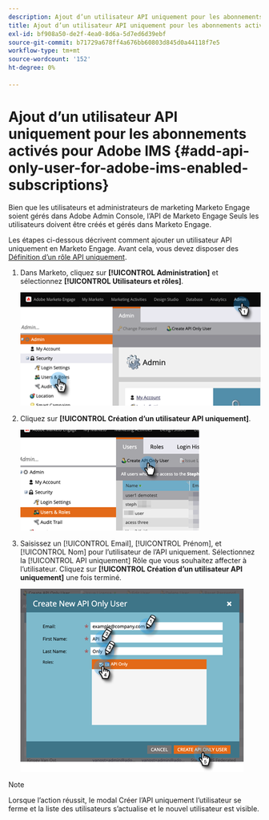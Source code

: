 ```yaml
---
description: Ajout d’un utilisateur API uniquement pour les abonnements activés pour Adobe IMS - Documents Marketo - Documentation du produit
title: Ajout d’un utilisateur API uniquement pour les abonnements activés pour Adobe IMS
exl-id: bf908a50-de2f-4ea0-8d6a-5d7ed6d39ebf
source-git-commit: b71729a678ff4a676bb60803d845d0a44118f7e5
workflow-type: tm+mt
source-wordcount: '152'
ht-degree: 0%

---
```


# Ajout d’un utilisateur API uniquement pour les abonnements activés pour Adobe IMS {#add-api-only-user-for-adobe-ims-enabled-subscriptions}

Bien que les utilisateurs et administrateurs de marketing Marketo Engage soient gérés dans Adobe Admin Console, l’API de Marketo Engage Seuls les utilisateurs doivent être créés et gérés dans Marketo Engage.

Les étapes ci-dessous décrivent comment ajouter un utilisateur API uniquement en Marketo Engage. Avant cela, vous devez disposer des [Définition d’un rôle API uniquement](/help/marketo/product-docs/administration/users-and-roles/create-an-api-only-user-role.md).

1. Dans Marketo, cliquez sur **[!UICONTROL Administration]** et sélectionnez **[!UICONTROL Utilisateurs et rôles]**.

   ![](assets/add-api-only-user-for-adobe-ims-1.png)

1. Cliquez sur **[!UICONTROL Création d’un utilisateur API uniquement]**.

   ![](assets/add-api-only-user-for-adobe-ims-2.png)

1. Saisissez un [!UICONTROL Email], [!UICONTROL Prénom], et [!UICONTROL Nom] pour l’utilisateur de l’API uniquement. Sélectionnez la [!UICONTROL API uniquement] Rôle que vous souhaitez affecter à l’utilisateur. Cliquez sur **[!UICONTROL Création d’un utilisateur API uniquement]** une fois terminé.

   ![](assets/add-api-only-user-for-adobe-ims-3.png)

>[!NOTE]
>
>Lorsque l’action réussit, le modal Créer l’API uniquement l’utilisateur se ferme et la liste des utilisateurs s’actualise et le nouvel utilisateur est visible.
